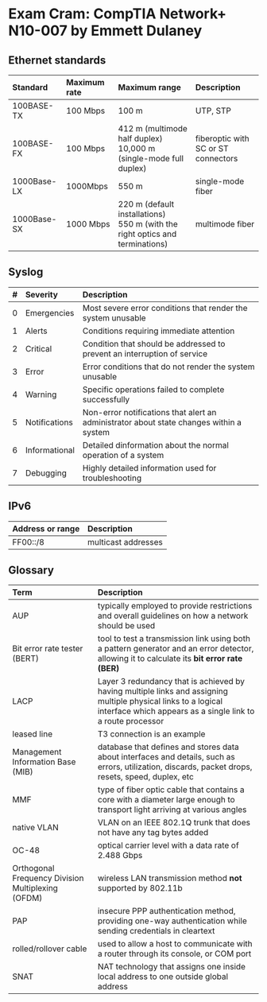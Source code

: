 # Exam Cram: CompTIA Network+ N10-007 by Emmett Dulaney
## Ethernet standards

Standard    | Maximum rate  | Maximum range | Description
:---        | :---          | :---          | :---
100BASE-TX  | 100 Mbps      | 100 m         | UTP, STP
100BASE-FX  | 100 Mbps      | 412 m (multimode half duplex) <br/> 10,000 m (single-mode full duplex) | fiberoptic with SC or ST connectors
1000Base-LX | 1000Mbps      | 550 m         | single-mode fiber
1000Base-SX | 1000 Mbps     | 220 m (default installations) <br/> 550 m (with the right optics and terminations)        | multimode fiber
## Syslog
\#    | Severity      | Description
:---  | :---          | :---  
0     | Emergencies   | Most severe error conditions that render the system unusable
1     | Alerts        | Conditions requiring immediate attention
2     | Critical      | Condition that should be addressed to prevent an interruption of service
3     | Error         | Error conditions that do not render the system unusable
4     | Warning       | Specific operations failed to complete successfully
5     | Notifications | Non-error notifications that alert an administrator about state changes within a system
6     | Informational | Detailed dinformation about the normal operation of a system
7     | Debugging     | Highly detailed information used for troubleshooting

## IPv6

Address or range  | Description
:---              | :---
FF00::/8          | multicast addresses
## Glossary

Term                                              | Description
:---                                              | :---
AUP                                               | typically employed to provide restrictions and overall guidelines on how a network should be used
Bit error rate tester (BERT)                      | tool to test a transmission link using both a pattern generator and an error detector, allowing it to calculate its **bit error rate (BER)** 
LACP                                              | Layer 3 redundancy that is achieved by having multiple links and assigning multiple physical links to a logical interface which appears as a single link to a route processor
leased line                                       | T3 connection is an example
Management Information Base (MIB)                 | database that defines and stores data about interfaces and details, such as errors, utilization, discards, packet drops, resets, speed, duplex, etc
MMF                                               | type of fiber optic cable that contains a core with a diameter large enough to transport light arriving at various angles
native VLAN                                       | VLAN on an IEEE 802.1Q trunk that does not have any tag bytes added
OC-48                                             | optical carrier level with a data rate of 2.488 Gbps
Orthogonal Frequency Division Multiplexing (OFDM) | wireless LAN transmission method **not** supported by 802.11b
PAP                                               | insecure PPP authentication method, providing one-way authentication while sending credentials in cleartext
rolled/rollover cable                             | used to allow a host to communicate with a router through its console, or COM port
SNAT                                              | NAT technology that assigns one inside local address to one outside global address